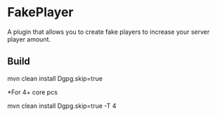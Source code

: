 # FakePlayer
A plugin that allows you to create fake players to increase your server player amount.

## Build
mvn clean install Dgpg.skip=true

*For 4+ core pcs

mvn clean install Dgpg.skip=true -T 4
